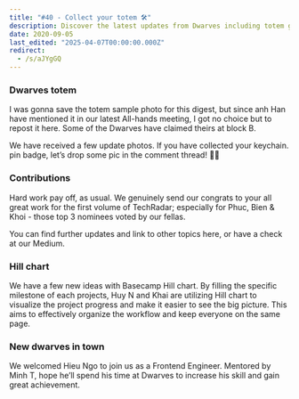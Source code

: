 ```yaml
---
title: "#40 - Collect your totem 🛠"
description: Discover the latest updates from Dwarves including totem giveaways, TechRadar achievements, new project tracking with Hill charts, and welcoming frontend engineer Hieu Ngo.
date: 2020-09-05
last_edited: "2025-04-07T00:00:00.000Z"
redirect:
  - /s/aJYgGQ
---
```


### Dwarves totem

I was gonna save the totem sample photo for this digest, but since anh Han have mentioned it in our latest All-hands meeting, I got no choice but to repost it here. Some of the Dwarves have claimed theirs at block B.

We have received a few update photos. If you have collected your keychain. pin badge, let’s drop some pic in the comment thread! 💪🏻

### Contributions

Hard work pay off, as usual. We genuinely send our congrats to your all great work for the first volume of TechRadar; especially for Phuc, Bien & Khoi - those top 3 nominees voted by our fellas.

You can find further updates and link to other topics here, or have a check at our Medium.

### Hill chart

We have a few new ideas with Basecamp Hill chart. By filling the specific milestone of each projects, Huy N and Khai are utilizing Hill chart to visualize the project progress and make it easier to see the big picture. This aims to effectively organize the workflow and keep everyone on the same page.

### New dwarves in town

We welcomed Hieu Ngo to join us as a Frontend Engineer. Mentored by Minh T, hope he’ll spend his time at Dwarves to increase his skill and gain great achievement.
